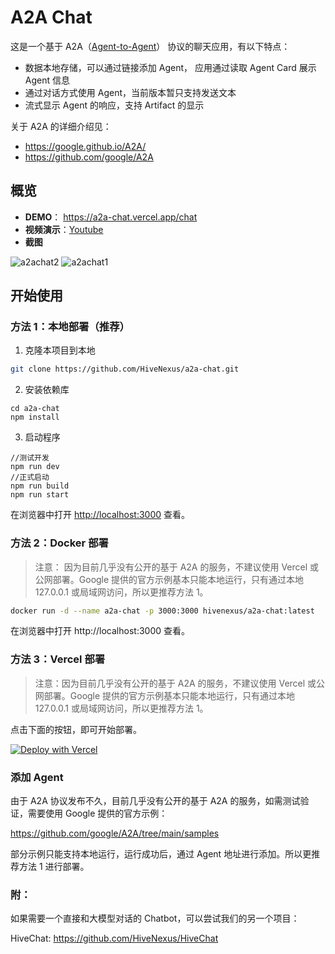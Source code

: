# A2A Chat

这是一个基于 A2A（[Agent-to-Agent](https://github.com/google/A2A)） 协议的聊天应用，有以下特点：

* 数据本地存储，可以通过链接添加 Agent， 应用通过读取 Agent Card 展示 Agent 信息
* 通过对话方式使用 Agent，当前版本暂只支持发送文本
* 流式显示 Agent 的响应，支持 Artifact 的显示

关于 A2A 的详细介绍见：
* https://google.github.io/A2A/
* https://github.com/google/A2A

## 概览
- **DEMO**： https://a2a-chat.vercel.app/chat
- **视频演示**：[Youtube](https://www.youtube.com/watch?v=tlvBmsueHS8)
- **截图**

![a2achat2](https://github.com/user-attachments/assets/50c973d1-8ac9-4578-94fd-80cfe03b9805)
![a2achat1](https://github.com/user-attachments/assets/d8db017f-6337-475a-820f-68b595977791)



## 开始使用

### 方法 1：本地部署（推荐）
1. 克隆本项目到本地

``` bash
git clone https://github.com/HiveNexus/a2a-chat.git
```
2. 安装依赖库

```
cd a2a-chat
npm install
```

3. 启动程序

```
//测试开发
npm run dev
//正式启动
npm run build
npm run start
```

在浏览器中打开 [http://localhost:3000](http://localhost:3000) 查看。

### 方法 2：Docker 部署
>注意： 因为目前几乎没有公开的基于 A2A 的服务，不建议使用 Vercel 或公网部署。Google 提供的官方示例基本只能本地运行，只有通过本地 127.0.0.1 或局域网访问，所以更推荐方法 1。

```bash
docker run -d --name a2a-chat -p 3000:3000 hivenexus/a2a-chat:latest
```

在浏览器中打开 http://localhost:3000 查看。

### 方法 3：Vercel 部署
>注意：因为目前几乎没有公开的基于 A2A 的服务，不建议使用 Vercel 或公网部署。Google 提供的官方示例基本只能本地运行，只有通过本地 127.0.0.1 或局域网访问，所以更推荐方法 1。

点击下面的按钮，即可开始部署。

[![Deploy with Vercel](https://vercel.com/button)](https://vercel.com/new/clone?repository-url=https://github.com/HiveNexus/A2A-Chat.git&project-name=a2a-chat)

### 添加 Agent
由于 A2A 协议发布不久，目前几乎没有公开的基于 A2A 的服务，如需测试验证，需要使用 Google 提供的官方示例：

https://github.com/google/A2A/tree/main/samples

部分示例只能支持本地运行，运行成功后，通过 Agent 地址进行添加。所以更推荐方法 1 进行部署。

### 附：
如果需要一个直接和大模型对话的 Chatbot，可以尝试我们的另一个项目：

HiveChat: https://github.com/HiveNexus/HiveChat